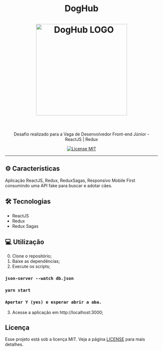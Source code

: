 <h1 align="center">
DogHub
  <br>
  <br>

  <img src="https://previews.123rf.com/images/khabarushka/khabarushka1801/khabarushka180100054/94398018-jack-russell-terrier-with-muscle-.jpg" alt="DogHub LOGO" width="300">

  <br>  
  <br>
</h1>

<p align="center">Desafio realizado para a Vaga de Desenvolvedor Front-end Júnior - ReactJS | Redux</p>

<p align="center">
  <a href="https://opensource.org/licenses/MIT">
    <img src="https://img.shields.io/badge/License-MIT-blue.svg" alt="License MIT">
  </a>
</p>

<hr />

## ⚙️ Características

Aplicação ReactJS, Redux, ReduxSagas, Responsivo Mobile First consumindo uma API fake para buscar e adotar cães.

## 🛠 Tecnologias

- ReactJS
- Redux
- Redux Sagas

## 💻 Utilização

0) Clone o repositório;<br>
1) Baixe as dependências;<br>
2) Execute os scripts;<br>
### `json-server --watch db.json`<br>
### `yarn start`<br>
### `Apertar Y (yes) e esperar abrir a aba.`<br>
3) Acesse a aplicação em http://localhost:3000;<br>

## Licença

Esse projeto está sob a licença MIT. Veja a página [LICENSE](https://opensource.org/licenses/MIT) para mais detalhes.
